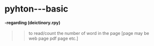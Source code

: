 # pyhton---basic

#### -regarding (deictinory.rpy)
>>
>>to read/count the number of word in the page [page may be web page pdf page etc.]
